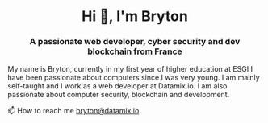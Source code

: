 

<h1 align="center">Hi 👋, I'm Bryton</h1>
<h3 align="center">A passionate web developer, cyber security and dev blockchain from France</h3>

My name is Bryton, 
currently in my first year of higher education at ESGI I have been passionate about computers since I was very young. 
I am mainly self-taught and I work as a web developer at Datamix.io. I am also passionate about computer security, blockchain and development.

  
📫 How to reach me bryton@datamix.io
